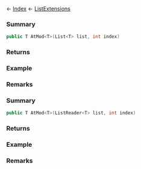 ← [Index](Api-Index) ← [ListExtensions](System.Collections.Generic.ListExtensions)

### Summary

```csharp
public T AtMod<T>(List<T> list, int index)
```

### Returns

### Example

### Remarks

### Summary

```csharp
public T AtMod<T>(ListReader<T> list, int index)
```

### Returns

### Example

### Remarks

